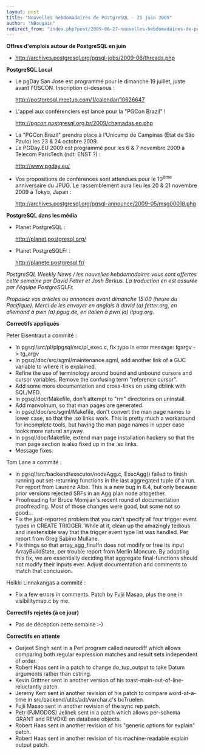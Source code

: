 ```yaml
---
layout: post
title: "Nouvelles hebdomadaires de PostgreSQL - 21 juin 2009"
author: "NBougain"
redirect_from: "index.php?post/2009-06-27-nouvelles-hebdomadaires-de-postgresql-21-juin-2009 "
---
```




<p><strong>Offres d'emplois autour de PostgreSQL en juin</strong></p>

<ul>

<li><a target="_blank" href="http://archives.postgresql.org/pgsql-jobs/2009-06/threads.php">http://archives.postgresql.org/pgsql-jobs/2009-06/threads.php</a></li>

</ul>

<p><strong>PostgreSQL Local</strong></p>

<ul>

<li>Le pgDay San Jose est programm&eacute; pour le dimanche 19 juillet, juste avant l'OSCON. Inscription ci-dessous&nbsp;: 

<a target="_blank" href="http://postgresql.meetup.com/1/calendar/10626647">http://postgresql.meetup.com/1/calendar/10626647</a></li>

<li>L'appel aux conf&eacute;renciers est lanc&eacute; pour la "PGCon Brazil"&nbsp;! 

<a target="_blank" href="http://pgcon.postgresql.org.br/2009/chamadas.en.php">http://pgcon.postgresql.org.br/2009/chamadas.en.php</a></li>

<li>La "PGCon Brazil" prendra place &agrave; l'Unicamp de Campinas (&Eacute;tat de S&atilde;o Paulo) les 23 &amp; 24 octobre 2009.</li>

<li>Le PGDay.EU 2009 est programm&eacute; pour les 6 &amp; 7 novembre 2009 &agrave; Telecom ParisTech (ndt: ENST ?)&nbsp;: 

<a target="_blank" href="http://www.pgday.eu/">http://www.pgday.eu/</a></li>

<li>Vos propositions de conf&eacute;rences sont attendues pour le 10<sup>&egrave;me</sup> anniversaire du JPUG. Le rassemblement aura lieu les 20 &amp; 21 novembre 2009 &agrave; Tokyo, Japan&nbsp;: 

<a target="_blank" href="http://archives.postgresql.org/pgsql-announce/2009-05/msg00018.php">http://archives.postgresql.org/pgsql-announce/2009-05/msg00018.php</a></li>

</ul>

<p><strong>PostgreSQL dans les m&eacute;dia</strong></p>

<ul>

<li>Planet PostgreSQL&nbsp;: 

<a target="_blank" href="http://planet.postgresql.org/">http://planet.postgresql.org/</a></li>

<li>Planet PostgreSQLFr&nbsp;: 

<a target="_blank" href="http://planete.postgresql.fr/">http://planete.postgresql.fr/</a></li>

</ul>

<p><i>PostgreSQL Weekly News / les nouvelles hebdomadaires vous sont offertes cette semaine par David Fetter et Josh Berkus. La traduction en est assur&eacute;e par l'&eacute;quipe PostgreSQLFr.</i></p>

<p><i>Proposez vos articles ou annonces avant dimanche 15:00 (heure du Pacifique). Merci de les envoyer en anglais &agrave; david (a) fetter.org, en allemand &agrave; pwn (a) pgug.de, en italien &agrave; pwn (a) itpug.org.</i></p>

<p><strong>Correctifs appliqu&eacute;s</strong></p>

<p>Peter Eisentraut a commit&eacute;&nbsp;:</p>

<ul>

<li>In pgsql/src/pl/plpgsql/src/pl_exec.c, fix typo in error message: tgargv -&gt; tg_argv</li>

<li>In pgsql/doc/src/sgml/maintenance.sgml, add another link of a GUC variable to where it is explained.</li>

<li>Refine the use of terminology around bound and unbound cursors and cursor variables. Remove the confusing term "reference cursor".</li>

<li>Add some more documentation and cross-links on using dblink with SQL/MED.</li>

<li>In pgsql/doc/Makefile, don't attempt to "rm" directories on uninstall.</li>

<li>Add manvolnum, so that man pages are generated.</li>

<li>In pgsql/doc/src/sgml/Makefile, don't convert the man page names to lower case, so that the .so links work. This is pretty much a workaround for incomplete tools, but having the man page names in upper case looks more natural anyway.</li>

<li>In pgsql/doc/Makefile, extend man page installation hackery so that the man page section is also fixed up in the .so links.</li>

<li>Message fixes.</li>

</ul>

<p>Tom Lane a commit&eacute;&nbsp;:</p>

<ul>

<li>In pgsql/src/backend/executor/nodeAgg.c, ExecAgg() failed to finish running out set-returning functions in the last aggregated tuple of a run. Per report from Laurenz Albe. This is a new bug in 8.4, but only because prior versions rejected SRFs in an Agg plan node altogether.</li>

<li>Proofreading for Bruce Momjian's recent round of documentation proofreading. Most of those changes were good, but some not so good...</li>

<li>Fix the just-reported problem that you can't specify all four trigger event types in CREATE TRIGGER. While at it, clean up the amazingly tedious and inextensible way that the trigger event type list was handled. Per report from Greg Sabino Mullane.</li>

<li>Fix things so that array_agg_finalfn does not modify or free its input ArrayBuildState, per trouble report from Merlin Moncure. By adopting this fix, we are essentially deciding that aggregate final-functions should not modify their inputs ever. Adjust documentation and comments to match that conclusion.</li>

</ul>

<p>Heikki Linnakangas a commit&eacute;&nbsp;:</p>

<ul>

<li>Fix a few errors in comments. Patch by Fujii Masao, plus the one in visibilitymap.c by me.</li>

</ul>

<p><strong>Correctifs rejet&eacute;s (&agrave; ce jour)</strong></p>

<ul>

<li>Pas de d&eacute;ception cette semaine&nbsp;:-)</li>

</ul>

<p><strong>Correctifs en attente</strong></p>

<ul>

<li>Gurjeet Singh sent in a Perl program called neurodiff which allows comparing both regular expression matches and result sets independent of order.</li>

<li>Robert Haas sent in a patch to change do_tup_output to take Datum arguments rather than cstring.</li>

<li>Kevin Grittner sent in another version of his toast-main-out-of-line-reluctantly patch.</li>

<li>Jeremy Kerr sent in another revision of his patch to compare word-at-a-time in src/backend/utils/adt/varchar.c's bcTruelen.</li>

<li>Fujii Masao sent in another revision of the sync rep patch.</li>

<li>Petr (PJMODOS) Jelinek sent in a patch which allows per-schema GRANT and REVOKE on database objects.</li>

<li>Robert Haas sent in another revision of his "generic options for explain" patch.</li>

<li>Robert Haas sent in another revision of his machine-readable explain output patch.</li>

</ul>